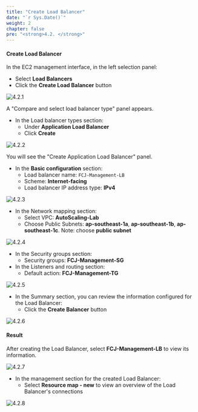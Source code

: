 ```yaml
---
title: "Create Load Balancer"
date: "`r Sys.Date()`"
weight: 2
chapter: false
pre: "<strong>4.2. </strong>"
---
```


#### Create Load Balancer

In the EC2 management interface, in the left selection panel:

- Select **Load Balancers**
- Click the **Create Load Balancer** button

![4.2.1](/images/4-setup-load-balancer/4.2.1.png)

A "Compare and select load balancer type" panel appears.

- In the Load balancer types section:
  - Under **Application Load Balancer**
  - Click **Create**

![4.2.2](/images/4-setup-load-balancer/4.2.2.png)

You will see the "Create Application Load Balancer" panel.

- In the **Basic configuration** section:
  - Load balancer name: `FCJ-Management-LB`
  - Scheme: **Internet-facing**
  - Load balancer IP address type: **IPv4**

![4.2.3](/images/4-setup-load-balancer/4.2.3.png)

- In the Network mapping section:
  - Select VPC: **AutoScaling-Lab**
  - Choose Public Subnets: **ap-southeast-1a**, **ap-southeast-1b**, **ap-southeast-1c**. Note: choose **public subnet**

![4.2.4](/images/4-setup-load-balancer/4.2.4.png)

- In the Security groups section:
  - Security groups: **FCJ-Management-SG**
- In the Listeners and routing section:
  - Default action: **FCJ-Management-TG**

![4.2.5](/images/4-setup-load-balancer/4.2.5.png)

- In the Summary section, you can review the information configured for the Load Balancer:
  - Click the **Create Balancer** button

![4.2.6](/images/4-setup-load-balancer/4.2.6.png)

#### Result

After creating the Load Balancer, select **FCJ-Management-LB** to view its information.

![4.2.7](/images/4-setup-load-balancer/4.2.7.png)

- In the management section for the created Load Balancer:
  - Select **Resource map - new** to view an overview of the Load Balancer's connections

![4.2.8](/images/4-setup-load-balancer/4.2.8.png)
